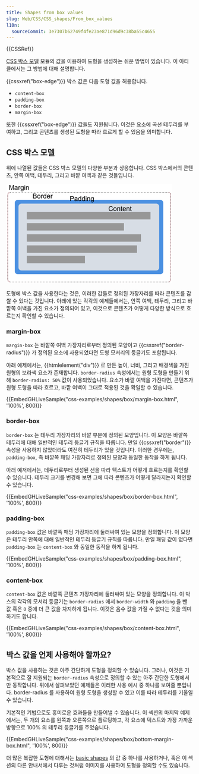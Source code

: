 ```yaml
---
title: Shapes from box values
slug: Web/CSS/CSS_shapes/From_box_values
l10n:
  sourceCommit: 3e7307b62749f4fe23ae871d96d9c38ba55c4655
---
```


{{CSSRef}}

[CSS 박스 모델](/ko/docs/Web/CSS/CSS_box_model) 모듈의 값을 이용하여 도형을 생성하는 쉬운 방법이 있습니다. 이 아티클에서는 그 방법에 대해 설명합니다.

{{cssxref("box-edge")}} 박스 값은 다음 도형 값을 허용합니다.

- `content-box`
- `padding-box`
- `border-box`
- `margin-box`

또한 {{cssxref("box-edge")}} 값들도 지원됩니다. 이것은 요소에 곡선 테두리를 부여하고, 그리고 콘텐츠를 생성된 도형을 따라 흐르게 할 수 있음을 의미합니다.

## CSS 박스 모델

위에 나열된 값들은 CSS 박스 모델의 다양한 부분과 상응합니다. CSS 박스에서의 콘텐츠, 안쪽 여백, 테두리, 그리고 바깥 여백과 같은 것들입니다.

![The Box Model consists of the margin, border, padding and content boxes.](box-model.png)

도형에 박스 값을 사용한다는 것은, 이러한 값들로 정의된 가장자리를 따라 콘텐츠를 감쌀 수 있다는 것입니다. 아래에 있는 각각의 예제들에서는, 안쪽 여백, 테두리, 그리고 바깥쪽 여백을 가진 요소가 정의되어 있고, 이것으로 콘텐츠가 어떻게 다양한 방식으로 흐르는지 확인할 수 있습니다.

### margin-box

`margin-box` 는 바깥쪽 여백 가장자리로부터 정의된 모양이고 {{cssxref("border-radius")}} 가 정의된 요소에 사용되었다면 도형 모서리의 둥글기도 포함됩니다.

아래 에제에서는, {{htmlelement("div")}} 로 만든 높이, 너비, 그리고 배경색을 가진 원형의 보라색 요소가 존재합니다. `border-radius` 속성에서는 원형 도형을 만들기 위해 `border-radius: 50%` 값이 사용되었습니다. 요소가 바깥 여백을 가진다면, 콘텐츠가 원형 도형을 따라 흐르고, 바깥 여백이 그대로 적용된 것을 확일할 수 있습니다.

{{EmbedGHLiveSample("css-examples/shapes/box/margin-box.html", '100%', 800)}}

### border-box

`border-box` 는 테두리 가장자리의 바깥 부분에 정의된 모양입니다. 이 모양은 바깥쪽 테두리에 대해 일반적인 테두리 둥글기 규칙을 따릅니다. 만일 {{cssxref("border")}} 속성을 사용하지 않았더라도 여전히 테두리가 있을 것입니다. 이러한 경우에는, `padding-box`, 즉 바깥쪽 패딩 가장자리로 정의된 모양과 동일한 동작을 하게 됩니다.

아래 예저에서는, 테두리로부터 생성된 선을 따라 텍스트가 어떻게 흐르는지를 확인할 수 있습니다. 테두리 크기를 변경해 보면 그에 따라 콘텐츠가 어떻게 달라지는지 확인할 수 있습니다.

{{EmbedGHLiveSample("css-examples/shapes/box/border-box.html", '100%', 800)}}

### padding-box

`padding-box` 값은 바깥쪽 패딩 가장자리에 둘러싸여 있는 모양을 정의합니다. 이 모양은 테두리 안쪽에 대해 일반적인 테두리 둥글기 규칙를 따릅니다. 만일 패딩 값이 없다면 `padding-box` 는 `content-box` 와 동일한 동작을 하게 됩니다.

{{EmbedGHLiveSample("css-examples/shapes/box/padding-box.html", '100%', 800)}}

### content-box

`content-box` 값은 바깥쪽 콘텐츠 가장자리에 둘러싸여 있는 모양을 정의합니다. 이 박스의 각각의 모서리 둥글기는 `border-radius` 에서 `border-width` 와  `padding` 을 뺀 값 혹은 `0` 중에 더 큰 값을 차지하게 됩니다. 이것은 음수 값을 가질 수 없다는 것을 의미하기도 합니다.

{{EmbedGHLiveSample("css-examples/shapes/box/content-box.html", '100%', 800)}}

## 박스 값을 언제 사용해야 할까요?

박스 값을 사용하는 것은 아주 간단하게 도형을 정의할 수 있습니다. 그러나, 이것은 기본적으로 잘 지원되는 `border-radius` 속성으로 정의할 수 있는 아주 간단한 도형에서만 동작합니다. 위에서 살펴보았던 예제들은 이러한 사용 예시 중 하나를 보여줄 뿐입니다. border-radius 를 사용하여 원형 도형을 생성할 수 있고 이를 따라 테두리를 기울일 수 있습니다.

기본적인 기법으로도 흥미로운 효과들을 만들어낼 수 있습니다. 이 섹션의 마지막 예제에서는, 두 개의 요소를 왼쪽과 오른쪽으로 플로팅하고, 각 요소에 텍스트와 가장 가까운 방향으로 100% 의 테두리 둥글기를 주었습니다.

{{EmbedGHLiveSample("css-examples/shapes/box/bottom-margin-box.html", '100%', 800)}}

더 많은 복잡한 도형에 대해서는 [basic shapes](/ko/docs/Web/CSS/CSS_shapes/Basic_shapes) 의 값 중 하나를 사용하거나, 혹은 이 섹션의 다른 안내서에서 다루는 것처럼 이미지를 사용하여 도형을 정의할 수도 있습니다.

